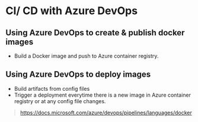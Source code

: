 # CI/ CD with Azure DevOps

## Using Azure DevOps to create & publish docker images
- Build a Docker image and push to Azure container registry.

## Using Azure DevOps to deploy images
- Build artifacts from config files
- Trigger a deployment everytime there is a new image in Azure container registry or at any config file changes.

> https://docs.microsoft.com/azure/devops/pipelines/languages/docker